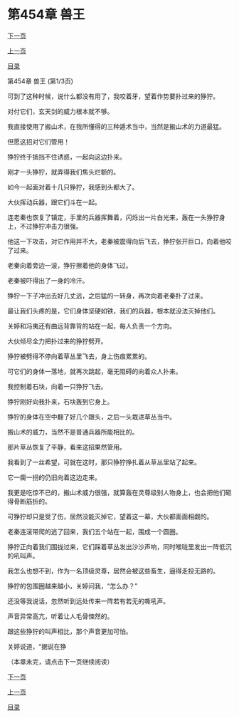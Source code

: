 <h1>第454章    兽王</h1>
            <div><p><a href="./1360_%E7%AC%AC454%E7%AB%A0_%E5%85%BD%E7%8E%8B.md">下一页</a></p><p><a href="./1358_%E7%AC%AC453%E7%AB%A0_%E7%8B%B0%E7%8B%9E.md">上一页</a></p><p><a href="../">目录</a></p></div>
            <div><p>第454章    兽王 (第1/3页)</p><p>可到了这种时候，说什么都没有用了，我咬着牙，望着作势要扑过来的狰狞。</p><p>对付它们，玄天剑的威力根本就不够。</p><p>我直接使用了搬山术，在我所懂得的三种遁术当中，当然是搬山术的力道最猛。</p><p>但愿这招对它们管用！</p><p>狰狞终于抵挡不住诱惑，一起向这边扑来。</p><p>刚才一头狰狞，就弄得我们焦头烂额的。</p><p>如今一起面对着十几只狰狞，我感到头都大了。</p><p>大伙挥动兵器，跟它们斗在一起。</p><p>连老秦也恢复了镇定，手里的兵器挥舞着，闪烁出一片白光来，轰在一头狰狞身上，不过狰狞冲击力很强。</p><p>他这一下攻击，对它作用并不大，老秦被震得向后飞去，狰狞张开巨口，向着他咬了过来。</p><p>老秦向着旁边一滚，狰狞擦着他的身体飞过。</p><p>老秦被吓得出了一身的冷汗。</p><p>狰狞一下子冲出去好几丈远，之后猛的一转身，再次向着老秦扑了过来。</p><p>最让我们头疼的是，它们身体坚硬如铁，我们的兵器，根本就没法灭掉他们。</p><p>关婷和冯夷还有曲远背靠背的站在一起，每人负责一个方向。</p><p>大伙倾尽全力把扑过来的狰狞劈开。</p><p>狰狞被劈得不停向着草丛里飞去，身上伤痕累累的。</p><p>可它们的身体一落地，就再次跳起，毫无阻碍的向着众人扑来。</p><p>我控制着石块，向着一只狰狞飞去。</p><p>狰狞刚好向我扑来，石块轰到它身上。</p><p>狰狞的身体在空中翻了好几个跟头，之后一头栽进草丛当中。</p><p>搬山术的威力，当然不是普通兵器所能相比的。</p><p>那片草丛恢复了平静，看来这招果然管用。</p><p>我看到了一丝希望，可就在这时，那只狰狞挣扎着从草丛里站了起来。</p><p>它一瘸一拐的仍旧向着这边走来。</p><p>我更是吃惊不已的，搬山术威力很强，就算轰在灵尊级别人物身上，也会把他们砸得骨断筋折的。</p><p>可狰狞却只是受了伤，居然没能灭掉它，望着这一幕，大伙都面面相觑的。</p><p>老秦连滚带爬的逃了回来，我们五个站在一起，围成一个圆圈。</p><p>狰狞正向着我们围拢过来，它们踩着草丛发出沙沙声响，同时喉咙里发出一阵低沉的吼叫声。</p><p>我怎么也想不到，作为一名顶级灵尊，居然会被这些畜生，逼得走投无路的。</p><p>狰狞的包围圈越来越小，关婷问我，“怎么办？”</p><p>还没等我说话，忽然听到远处传来一阵若有若无的嘶吼声。</p><p>声音异常高亢，听着让人毛骨悚然的。</p><p>跟这些狰狞的叫声相比，那个声音更加可怕。</p><p>关婷说道，“据说在狰</p><p>（本章未完，请点击下一页继续阅读）</p></div>
            <div><p><a href="./1360_%E7%AC%AC454%E7%AB%A0_%E5%85%BD%E7%8E%8B.md">下一页</a></p><p><a href="./1358_%E7%AC%AC453%E7%AB%A0_%E7%8B%B0%E7%8B%9E.md">上一页</a></p><p><a href="../">目录</a></p></div>